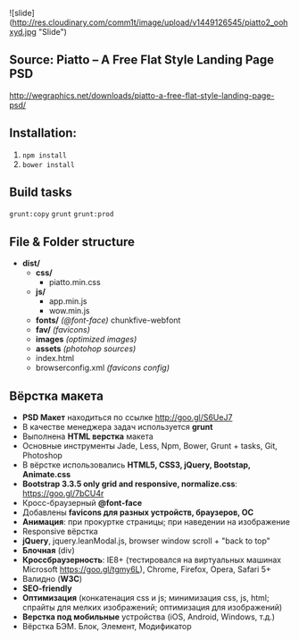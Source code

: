 ![slide] (http://res.cloudinary.com/comm1t/image/upload/v1449126545/piatto2_oohxyd.jpg "Slide")

## Source: Piatto – A Free Flat Style Landing Page PSD
http://wegraphics.net/downloads/piatto-a-free-flat-style-landing-page-psd/

## Installation:

1. `npm install`
2. `bower install`

## Build tasks

`grunt:copy`
`grunt`
`grunt:prod`

## File & Folder structure

* **dist/**
    * **css/**
        * piatto.min.css
    * **js/**
        * app.min.js
        * wow.min.js
    * **fonts/** *(@font-face)* chunkfive-webfont
    * **fav/** *(favicons)*
    * **images** *(optimized images)*
    * **assets** *(photohop sources)*
    * index.html
    * browserconfig.xml *(favicons config)*

## Вёрстка макета

* **PSD Макет** находиться по ссылке http://goo.gl/S6UeJ7
* В качестве менеджера задач используется **grunt**
* Выполнена **HTML верстка** макета
* Основные инструменты Jade, Less, Npm, Bower, Grunt + tasks, Git, Photoshop
* В вёрстке использовались **HTML5, CSS3, jQuery, Bootstap, Animate.css**
* **Bootstrap 3.3.5 only grid and responsive, normalize.css**: https://goo.gl/7bCU4r
* Кросс-браузерный **@font-face**
* Добавлены **favicons для разных устройств, браузеров, ОС**
* **Анимация**: при прокуртке страницы; при наведении на изображение
* Responsive вёрстка
* **jQuery**, jquery.leanModal.js, browser window scroll + "back to top"
* **Блочная** (div)
* **Кроссбраузерность**: IE8+ (тестировался на виртуальных машинах Microsoft https://goo.gl/tgmy6L), Chrome, Firefox, Opera, Safari 5+
* Валидно (**W3C**)
* **SEO-friendly**
* **Оптимизация** (конкатенация css и js; минимизация css, js, html; спрайты для мелких изображений; оптимизация для изображений)
* **Верстка под мобильные** устройства (iOS, Android, Windows, т.д.)
* Вёрстка БЭМ. Блок, Элемент, Модификатор
